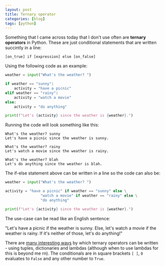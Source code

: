 ```yaml
---
layout: post
title: Ternary operator
categories: [blog]
tags: [python]
---
```


Something that I came across today that I don't use often are **ternary operators** in Python. These are just conditional statements that are written succintly in a line:

```
[on_true] if [expression] else [on_false] 
```

Using the following code as an example: 

```python
weather = input("What's the weather? ")

if weather == "sunny":
    activity = "have a picnic"
elif weather == "rainy":
    activity = "watch a movie"
else:
    activity = "do anything"

print(f"Let's {activity} since the weather is {weather}.")
```

<!--more-->

Running the code will look something like this:
```
What's the weather? sunny
Let's have a picnic since the weather is sunny.

What's the weather? rainy
Let's watch a movie since the weather is rainy.

What's the weather? blah
Let's do anything since the weather is blah.
```

The if-else statement above can be written in a line so the code can also be:

```python
weather = input("What's the weather? ")

activity = "have a picnic" if weather == "sunny" else \
                "watch a movie" if weather == "rainy" else \
                "do anything"

print(f"Let's {activity} since the weather is {weather}.")
```

The use-case can be read like an English sentence:

"Let's have a picnic if the weather is sunny. Else, let's watch a movie if the weather is rainy. If it's neither of those, let's do anything!"

There are [many interesting ways](https://data-flair.training/blogs/python-ternary-operator) by which ternary operators can be written - using tuples, dictionaries and lambdas (although when to use lambdas for this is beyond me rn). The conditionals are in square brackets `[ ]`, `0` evaluates to `False` and any other number to `True`.